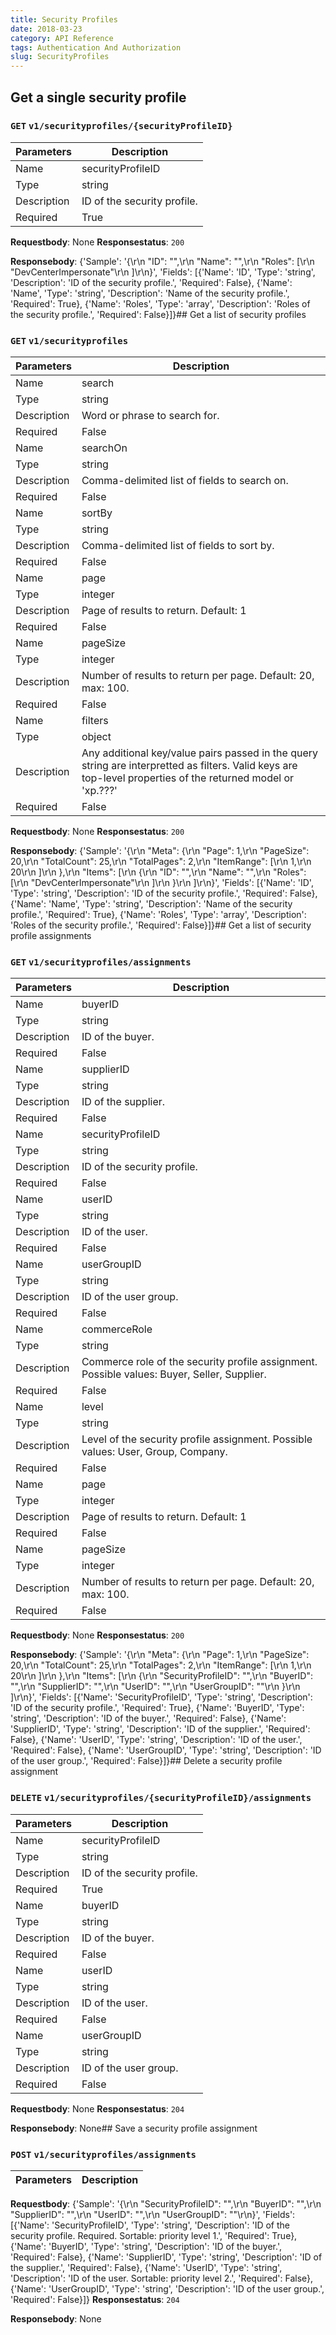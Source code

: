 ```yaml
---
title: Security Profiles
date: 2018-03-23
category: API Reference
tags: Authentication And Authorization
slug: SecurityProfiles
---
```


## Get a single security profile
### `GET` `v1/securityprofiles/{securityProfileID}`

| Parameters      | Description                    |
|------------------|---------------------------------|
| Name            | securityProfileID              |
| Type            | string                         |
| Description     | ID of the security profile.    |
| Required        | True                           |

 **Requestbody**: 
None
 **Responsestatus**: `200`

 **Responsebody**: 
{'Sample': '{\r\n  "ID": "",\r\n  "Name": "",\r\n  "Roles": [\r\n    "DevCenterImpersonate"\r\n  ]\r\n}', 'Fields': [{'Name': 'ID', 'Type': 'string', 'Description': 'ID of the security profile.', 'Required': False}, {'Name': 'Name', 'Type': 'string', 'Description': 'Name of the security profile.', 'Required': True}, {'Name': 'Roles', 'Type': 'array', 'Description': 'Roles of the security profile.', 'Required': False}]}## Get a list of security profiles
### `GET` `v1/securityprofiles`

| Parameters      | Description                    |
|------------------|---------------------------------|
| Name            | search                         |
| Type            | string                         |
| Description     | Word or phrase to search for.  |
| Required        | False                          |
| Name            | searchOn                       |
| Type            | string                         |
| Description     | Comma-delimited list of fields to search on. |
| Required        | False                          |
| Name            | sortBy                         |
| Type            | string                         |
| Description     | Comma-delimited list of fields to sort by. |
| Required        | False                          |
| Name            | page                           |
| Type            | integer                        |
| Description     | Page of results to return. Default: 1 |
| Required        | False                          |
| Name            | pageSize                       |
| Type            | integer                        |
| Description     | Number of results to return per page. Default: 20, max: 100. |
| Required        | False                          |
| Name            | filters                        |
| Type            | object                         |
| Description     | Any additional key/value pairs passed in the query string are interpretted as filters. Valid keys are top-level properties of the returned model or 'xp.???' |
| Required        | False                          |

 **Requestbody**: 
None
 **Responsestatus**: `200`

 **Responsebody**: 
{'Sample': '{\r\n  "Meta": {\r\n    "Page": 1,\r\n    "PageSize": 20,\r\n    "TotalCount": 25,\r\n    "TotalPages": 2,\r\n    "ItemRange": [\r\n      1,\r\n      20\r\n    ]\r\n  },\r\n  "Items": [\r\n    {\r\n      "ID": "",\r\n      "Name": "",\r\n      "Roles": [\r\n        "DevCenterImpersonate"\r\n      ]\r\n    }\r\n  ]\r\n}', 'Fields': [{'Name': 'ID', 'Type': 'string', 'Description': 'ID of the security profile.', 'Required': False}, {'Name': 'Name', 'Type': 'string', 'Description': 'Name of the security profile.', 'Required': True}, {'Name': 'Roles', 'Type': 'array', 'Description': 'Roles of the security profile.', 'Required': False}]}## Get a list of security profile assignments
### `GET` `v1/securityprofiles/assignments`

| Parameters      | Description                    |
|------------------|---------------------------------|
| Name            | buyerID                        |
| Type            | string                         |
| Description     | ID of the buyer.               |
| Required        | False                          |
| Name            | supplierID                     |
| Type            | string                         |
| Description     | ID of the supplier.            |
| Required        | False                          |
| Name            | securityProfileID              |
| Type            | string                         |
| Description     | ID of the security profile.    |
| Required        | False                          |
| Name            | userID                         |
| Type            | string                         |
| Description     | ID of the user.                |
| Required        | False                          |
| Name            | userGroupID                    |
| Type            | string                         |
| Description     | ID of the user group.          |
| Required        | False                          |
| Name            | commerceRole                   |
| Type            | string                         |
| Description     | Commerce role of the security profile assignment. Possible values: Buyer, Seller, Supplier. |
| Required        | False                          |
| Name            | level                          |
| Type            | string                         |
| Description     | Level of the security profile assignment. Possible values: User, Group, Company. |
| Required        | False                          |
| Name            | page                           |
| Type            | integer                        |
| Description     | Page of results to return. Default: 1 |
| Required        | False                          |
| Name            | pageSize                       |
| Type            | integer                        |
| Description     | Number of results to return per page. Default: 20, max: 100. |
| Required        | False                          |

 **Requestbody**: 
None
 **Responsestatus**: `200`

 **Responsebody**: 
{'Sample': '{\r\n  "Meta": {\r\n    "Page": 1,\r\n    "PageSize": 20,\r\n    "TotalCount": 25,\r\n    "TotalPages": 2,\r\n    "ItemRange": [\r\n      1,\r\n      20\r\n    ]\r\n  },\r\n  "Items": [\r\n    {\r\n      "SecurityProfileID": "",\r\n      "BuyerID": "",\r\n      "SupplierID": "",\r\n      "UserID": "",\r\n      "UserGroupID": ""\r\n    }\r\n  ]\r\n}', 'Fields': [{'Name': 'SecurityProfileID', 'Type': 'string', 'Description': 'ID of the security profile.', 'Required': True}, {'Name': 'BuyerID', 'Type': 'string', 'Description': 'ID of the buyer.', 'Required': False}, {'Name': 'SupplierID', 'Type': 'string', 'Description': 'ID of the supplier.', 'Required': False}, {'Name': 'UserID', 'Type': 'string', 'Description': 'ID of the user.', 'Required': False}, {'Name': 'UserGroupID', 'Type': 'string', 'Description': 'ID of the user group.', 'Required': False}]}## Delete a security profile assignment
### `DELETE` `v1/securityprofiles/{securityProfileID}/assignments`

| Parameters      | Description                    |
|------------------|---------------------------------|
| Name            | securityProfileID              |
| Type            | string                         |
| Description     | ID of the security profile.    |
| Required        | True                           |
| Name            | buyerID                        |
| Type            | string                         |
| Description     | ID of the buyer.               |
| Required        | False                          |
| Name            | userID                         |
| Type            | string                         |
| Description     | ID of the user.                |
| Required        | False                          |
| Name            | userGroupID                    |
| Type            | string                         |
| Description     | ID of the user group.          |
| Required        | False                          |

 **Requestbody**: 
None
 **Responsestatus**: `204`

 **Responsebody**: 
None## Save a security profile assignment
### `POST` `v1/securityprofiles/assignments`

| Parameters      | Description                    |
|------------------|---------------------------------|

 **Requestbody**: 
{'Sample': '{\r\n  "SecurityProfileID": "",\r\n  "BuyerID": "",\r\n  "SupplierID": "",\r\n  "UserID": "",\r\n  "UserGroupID": ""\r\n}', 'Fields': [{'Name': 'SecurityProfileID', 'Type': 'string', 'Description': 'ID of the security profile. Required. Sortable: priority level 1.', 'Required': True}, {'Name': 'BuyerID', 'Type': 'string', 'Description': 'ID of the buyer.', 'Required': False}, {'Name': 'SupplierID', 'Type': 'string', 'Description': 'ID of the supplier.', 'Required': False}, {'Name': 'UserID', 'Type': 'string', 'Description': 'ID of the user. Sortable: priority level 2.', 'Required': False}, {'Name': 'UserGroupID', 'Type': 'string', 'Description': 'ID of the user group.', 'Required': False}]}
 **Responsestatus**: `204`

 **Responsebody**: 
None